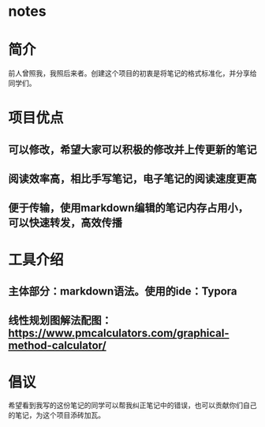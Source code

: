 # notes
# 简介
前人曾照我，我照后来者。创建这个项目的初衷是将笔记的格式标准化，并分享给同学们。
# 项目优点
## 可以修改，希望大家可以积极的修改并上传更新的笔记
## 阅读效率高，相比手写笔记，电子笔记的阅读速度更高
## 便于传输，使用markdown编辑的笔记内存占用小，可以快速转发，高效传播
# 工具介绍
## 主体部分：markdown语法。使用的ide：Typora
## 线性规划图解法配图：https://www.pmcalculators.com/graphical-method-calculator/
# 倡议
希望看到我写的这份笔记的同学可以帮我纠正笔记中的错误，也可以贡献你们自己的笔记，为这个项目添砖加瓦。



